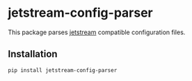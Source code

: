 # jetstream-config-parser

This package parses [jetstream](https://github.com/mozilla/jetstream) compatible configuration files.

## Installation

`pip install jetstream-config-parser`

